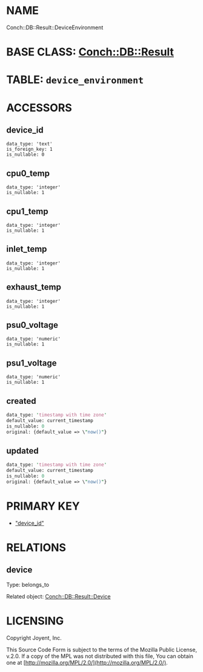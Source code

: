 # NAME

Conch::DB::Result::DeviceEnvironment

# BASE CLASS: [Conch::DB::Result](/modules/Conch::DB::Result)

# TABLE: `device_environment`

# ACCESSORS

## device\_id

```
data_type: 'text'
is_foreign_key: 1
is_nullable: 0
```

## cpu0\_temp

```
data_type: 'integer'
is_nullable: 1
```

## cpu1\_temp

```
data_type: 'integer'
is_nullable: 1
```

## inlet\_temp

```
data_type: 'integer'
is_nullable: 1
```

## exhaust\_temp

```
data_type: 'integer'
is_nullable: 1
```

## psu0\_voltage

```
data_type: 'numeric'
is_nullable: 1
```

## psu1\_voltage

```
data_type: 'numeric'
is_nullable: 1
```

## created

```perl
data_type: 'timestamp with time zone'
default_value: current_timestamp
is_nullable: 0
original: {default_value => \"now()"}
```

## updated

```perl
data_type: 'timestamp with time zone'
default_value: current_timestamp
is_nullable: 0
original: {default_value => \"now()"}
```

# PRIMARY KEY

- ["device\_id"](#device_id)

# RELATIONS

## device

Type: belongs\_to

Related object: [Conch::DB::Result::Device](/modules/Conch::DB::Result::Device)

# LICENSING

Copyright Joyent, Inc.

This Source Code Form is subject to the terms of the Mozilla Public License,
v.2.0. If a copy of the MPL was not distributed with this file, You can obtain
one at [http://mozilla.org/MPL/2.0/](http://mozilla.org/MPL/2.0/).
